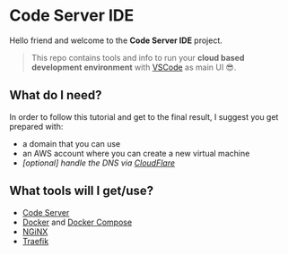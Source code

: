 # Code Server IDE

Hello friend and welcome to the **Code Server IDE** project.

> This repo contains tools and info to run your 
> **cloud based development environment** 
> with [VSCode][vscode] as main UI 😎.

## What do I need?

In order to follow this tutorial and get to the final result, I suggest you get prepared with:

- a domain that you can use
- an AWS account where you can create a new virtual machine
- _[optional] handle the DNS via [CloudFlare][cloudflare]_

## What tools will I get/use?

- [Code Server][code-server]
- [Docker][docker] and [Docker Compose][docker-compose]
- [NGiNX][nginx]
- [Traefik][traefik]

[vscode]: https://code.visualstudio.com/ "Visual Studio Code"
[cloudflare]: https://www.cloudflare.com/ "DNS & Proxy service"
[code-server]: https://github.com/cdr/code-server "VSCode as a service"
[docker]: https://www.docker.com/
[docker-compose]: https://docs.docker.com/compose/
[nginx]: https://www.nginx.com/
[traefik]: https://traefik.io/